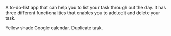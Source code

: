 A to-do-list app that can help you to list your task through out the day.
 It has three different functionalities that enables you to add,edit and delete your task.

 Yellow shade
 Google calendar.
Duplicate task.
